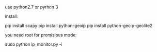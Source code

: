 use python2.7 or pyrhon 3

install:

pip install scapy
pip install python-geoip
pip install python-geoip-geolite2

you need root for promisious mode:

sudo python ip_monitor.py -i <device>
